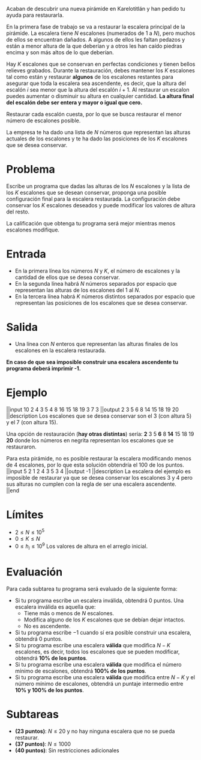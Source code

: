 Acaban de descubrir una nueva pirámide en Karelotitlán y han pedido tu ayuda para restaurarla.

En la primera fase de trabajo se va a restaurar la escalera principal de la pirámide. La escalera tiene $N$ escalones (numerados de $1$ a $N$), pero muchos de ellos se encuentran dañados. A algunos de ellos les faltan pedazos y están a menor altura de la que deberían y a otros les han caído piedras encima y son más altos de lo que deberían.

Hay $K$ escalones que se conservan en perfectas condiciones y tienen bellos relieves grabados. Durante la restauración, debes mantener los $K$ escalones tal como están y restaurar **algunos** de los escalones restantes para asegurar que toda la escalera sea ascendente, es decir, que la altura del escalón $i$ sea menor que la altura del escalón $i + 1$. Al restaurar un escalon puedes aumentar o disminuir su altura en cualquier cantidad. **La altura final del escalón debe ser entera y mayor o igual que cero.**

Restaurar cada escalón cuesta, por lo que se busca restaurar el menor número de escalones posible.

La empresa te ha dado una lista de $N$ números que representan las alturas actuales de los escalones y te ha dado las posiciones de los $K$ escalones que se desea conservar.

# Problema

Escribe un programa que dadas las alturas de los $N$ escalones y la lista de los $K$ escalones que se desean conservar, proponga una posible configuración final para la escalera restaurada. La configuración debe conservar los $K$ escalones deseados y puede modificar los valores de altura del resto.

La calificación que obtenga tu programa será mejor mientras menos escalones modifique.

# Entrada

- En la primera línea los números $N$ y $K$, el número de escalones y la cantidad de ellos que se desea conservar.
- En la segunda línea habrá $N$ números separados por espacio que representan las alturas de los escalones del $1$ al $N$.
- En la tercera línea habrá $K$ números distintos separados por espacio que representan las posiciones de los escalones que se desea conservar.

# Salida

- Una línea con $N$ enteros que representan las alturas finales de los escalones en la escalera restaurada.

**En caso de que sea imposible construir una escalera ascendente tu programa deberá imprimir -1.**

# Ejemplo

||input
10 2
4 3 5 4 8 16 15 18 19 3
7 3
||output
2 3 5 6 8 14 15 18 19 20
||description
Los escalones que se desea conservar son el $3$ (con altura $5$) y el $7$ (con altura $15$).

Una opción de restauración (**hay otras distintas**) sería: **2** 3 5 **6** 8 **14** 15 18 19 **20** donde los números en negrita representan los escalones que se restauraron.

Para esta pirámide, no es posible restaurar la escalera modificando menos de $4$ escalones, por lo que esta solución obtendría el $100%$ de los puntos.
||input
5 2
1 2 4 3 5
3 4
||output
-1
||description
La escalera del ejemplo es imposible de restaurar ya que se desea conservar los escalones $3$ y $4$ pero sus alturas no cumplen con la regla de ser una escalera ascendente.  
||end

# Límites

- $2 \leq N \leq 10^5$
- $0 \leq K \leq N$
- $0 \leq h_i \leq 10^9$ Los valores de altura en el arreglo inicial.

# Evaluación

Para cada subtarea tu programa será evaluado de la siguiente forma:

- Si tu programa escribe un escalera inválida, obtendrá $0$ puntos. Una escalera inválida es aquella que:
  - Tiene más o menos de $N$ escalones.
  - Modifica alguno de los $K$ escalones que se debían dejar intactos.
  - No es ascendente.
- Si tu programa escribe $-1$ cuando sí era posible construir una escalera, obtendrá $0$ puntos.
- Si tu programa escribe una escalera **válida** que modifica $N - K$ escalones, es decir, todos los escalones que se pueden modificar, obtendrá **10% de los puntos**.
- Si tu programa escribe una escalera **válida** que modifica el número mínimo de escalones, obtendrá **100% de los puntos**.
- Si tu programa escribe una escalera **válida** que modifica entre $N - K$ y el número mínimo de escalones, obtendrá un puntaje intermedio entre **10% y 100% de los puntos**.

# Subtareas

- **(23 puntos)**: $N \leq 20$ y no hay ninguna escalera que no se pueda restaurar.
- **(37 puntos)**: $N \leq 1000$
- **(40 puntos)**: Sin restricciones adicionales

